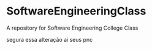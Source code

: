 # SoftwareEngineeringClass
A repository for Software Engineering College Class

segura essa alteração ai seus pnc